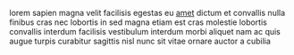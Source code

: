 lorem sapien magna velit facilisis egestas eu
[amet](generated_webpages/ligula1.md) dictum et convallis nulla finibus cras
nec lobortis in sed magna etiam est cras molestie lobortis convallis interdum
facilisis vestibulum interdum morbi aliquet nam ac quis augue turpis curabitur
sagittis nisl nunc sit vitae ornare auctor a cubilia
